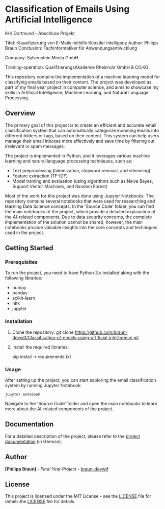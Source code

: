 # Classification of Emails Using Artificial Intelligence

IHK Dortmund - Abschluss Projekt

Titel: Klassifizierung von E-Mails mithilfe Künstler Intelligenz
Author: Philipp Braun
Conclusion: Fachinformatiker für Anwendungsentwicklung 

Company: Sylvenstein Media GmbH

Training-operation: QualifzierungsAkademie Rheinruhr GmbH & CO.KG.

This repository contains the implementation of a machine learning model for classifying emails based on their content. The project was developed as part of my final year project in computer science, and aims to showcase my skills in Artificial Intelligence, Machine Learning, and Natural Language Processing.

## Overview

The primary goal of this project is to create an efficient and accurate email classification system that can automatically categorize incoming emails into different folders or tags, based on their content. This system can help users manage their email inboxes more effectively and save time by filtering out irrelevant or spam messages.

The project is implemented in Python, and it leverages various machine learning and natural language processing techniques, such as:
- Text preprocessing (tokenization, stopword removal, and stemming)
- Feature extraction (TF-IDF)
- Model training and evaluation (using algorithms such as Naive Bayes, Support Vector Machines, and Random Forest)

Most of the work for this project was done using Jupyter Notebooks. The repository contains several notebooks that were used for researching and learning Data Science concepts. In the 'Source Code' folder, you can find the main notebooks of the project, which provide a detailed explanation of the AI-related components. Due to data security concerns, the complete implementation of the solution cannot be shared; however, the main notebooks provide valuable insights into the core concepts and techniques used in the project.

## Getting Started

### Prerequisites

To run the project, you need to have Python 3.x installed along with the following libraries:
- numpy
- pandas
- scikit-learn
- nltk
- jupyter

### Installation

1. Clone the repository:
git clone https://github.com/braun-devwtf/Classification-of-emails-using-artificial-intelligence.git


2. Install the required libraries:

    pip install -r requirements.txt

### Usage

After setting up the project, you can start exploring the email classification system by running Jupyter Notebook:

    jupyter notebook

Navigate to the 'Source Code' folder and open the main notebooks to learn more about the AI-related components of the project.

## Documentation

For a detailed description of the project, please refer to the [project documentation](https://github.com/braun-devwtf/Classification-of-emails-using-artificial-intelligence/blob/main/Documentation/1_IHK_Abschlusarbeit_KlassifizierungVonEmailsMithilfVonKI.pdf) (in German).

## Author

**[Philipp Braun]** - *Final Year Project* - [braun-devwtf](https://github.com/braun-devwtf)

## License

This project is licensed under the MIT License - see the [LICENSE](LICENSE) file for details.the [LICENSE](LICENSE) file for details.
